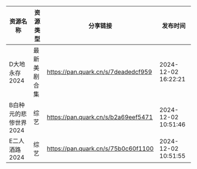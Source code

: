 | 资源名称          | 资源类型   | 分享链接                                | 发布时间                |
| ------------- | ------ | ----------------------------------- | ------------------- |
| D大地永存2024     | 最新美剧合集 | https://pan.quark.cn/s/7deadedcf959 | 2024-12-02 16:22:21 |
| B白种元的悲惨世界2024 | 综艺     | https://pan.quark.cn/s/b2a69eef5471 | 2024-12-02 10:51:46 |
| E二人酒路2024     | 综艺     | https://pan.quark.cn/s/75b0c60f1100 | 2024-12-02 10:51:55 |
